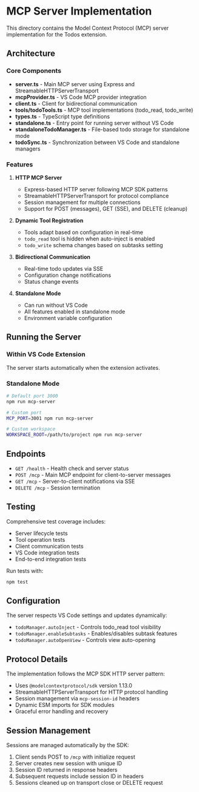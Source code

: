 # MCP Server Implementation

This directory contains the Model Context Protocol (MCP) server implementation for the Todos extension.

## Architecture

### Core Components

- **server.ts** - Main MCP server using Express and StreamableHTTPServerTransport
- **mcpProvider.ts** - VS Code MCP provider integration
- **client.ts** - Client for bidirectional communication
- **tools/todoTools.ts** - MCP tool implementations (todo_read, todo_write)
- **types.ts** - TypeScript type definitions
- **standalone.ts** - Entry point for running server without VS Code
- **standaloneTodoManager.ts** - File-based todo storage for standalone mode
- **todoSync.ts** - Synchronization between VS Code and standalone managers

### Features

1. **HTTP MCP Server**
   - Express-based HTTP server following MCP SDK patterns
   - StreamableHTTPServerTransport for protocol compliance
   - Session management for multiple connections
   - Support for POST (messages), GET (SSE), and DELETE (cleanup)

2. **Dynamic Tool Registration**
   - Tools adapt based on configuration in real-time
   - `todo_read` tool is hidden when auto-inject is enabled
   - `todo_write` schema changes based on subtasks setting

3. **Bidirectional Communication**
   - Real-time todo updates via SSE
   - Configuration change notifications
   - Status change events

4. **Standalone Mode**
   - Can run without VS Code
   - All features enabled in standalone mode
   - Environment variable configuration

## Running the Server

### Within VS Code Extension
The server starts automatically when the extension activates.

### Standalone Mode
```bash
# Default port 3000
npm run mcp-server

# Custom port
MCP_PORT=3001 npm run mcp-server

# Custom workspace
WORKSPACE_ROOT=/path/to/project npm run mcp-server
```

## Endpoints

- `GET /health` - Health check and server status
- `POST /mcp` - Main MCP endpoint for client-to-server messages
- `GET /mcp` - Server-to-client notifications via SSE
- `DELETE /mcp` - Session termination

## Testing

Comprehensive test coverage includes:
- Server lifecycle tests
- Tool operation tests
- Client communication tests
- VS Code integration tests
- End-to-end integration tests

Run tests with:
```bash
npm test
```

## Configuration

The server respects VS Code settings and updates dynamically:
- `todoManager.autoInject` - Controls todo_read tool visibility
- `todoManager.enableSubtasks` - Enables/disables subtask features  
- `todoManager.autoOpenView` - Controls view auto-opening

## Protocol Details

The implementation follows the MCP SDK HTTP server pattern:
- Uses `@modelcontextprotocol/sdk` version 1.13.0
- StreamableHTTPServerTransport for HTTP protocol handling
- Session management via `mcp-session-id` headers
- Dynamic ESM imports for SDK modules
- Graceful error handling and recovery

## Session Management

Sessions are managed automatically by the SDK:
1. Client sends POST to `/mcp` with initialize request
2. Server creates new session with unique ID
3. Session ID returned in response headers
4. Subsequent requests include session ID in headers
5. Sessions cleaned up on transport close or DELETE request